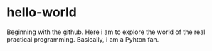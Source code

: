 # hello-world
Beginning with the github.
Here i am to explore the world of the real practical programming.
Basically, i am a Pyhton fan.
